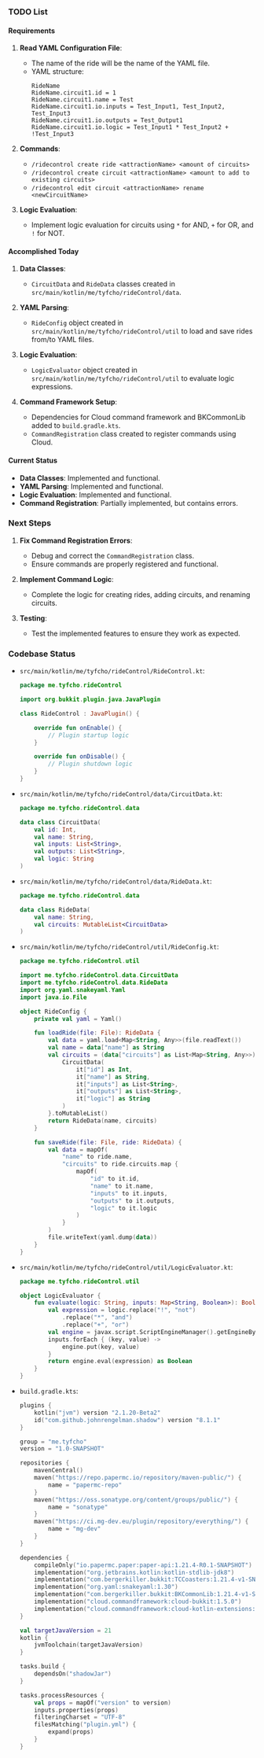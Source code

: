 ### TODO List

#### Requirements
1. **Read YAML Configuration File**:
    - The name of the ride will be the name of the YAML file.
    - YAML structure:
      ```
      RideName
      RideName.circuit1.id = 1
      RideName.circuit1.name = Test
      RideName.circuit1.io.inputs = Test_Input1, Test_Input2, Test_Input3
      RideName.circuit1.io.outputs = Test_Output1
      RideName.circuit1.io.logic = Test_Input1 * Test_Input2 + !Test_Input3
      ```

2. **Commands**:
    - `/ridecontrol create ride <attractionName> <amount of circuits>`
    - `/ridecontrol create circuit <attractionName> <amount to add to existing circuits>`
    - `/ridecontrol edit circuit <attractionName> rename <newCircuitName>`

3. **Logic Evaluation**:
    - Implement logic evaluation for circuits using `*` for AND, `+` for OR, and `!` for NOT.

#### Accomplished Today
1. **Data Classes**:
    - `CircuitData` and `RideData` classes created in `src/main/kotlin/me/tyfcho/rideControl/data`.

2. **YAML Parsing**:
    - `RideConfig` object created in `src/main/kotlin/me/tyfcho/rideControl/util` to load and save rides from/to YAML files.

3. **Logic Evaluation**:
    - `LogicEvaluator` object created in `src/main/kotlin/me/tyfcho/rideControl/util` to evaluate logic expressions.

4. **Command Framework Setup**:
    - Dependencies for Cloud command framework and BKCommonLib added to `build.gradle.kts`.
    - `CommandRegistration` class created to register commands using Cloud.

#### Current Status
- **Data Classes**: Implemented and functional.
- **YAML Parsing**: Implemented and functional.
- **Logic Evaluation**: Implemented and functional.
- **Command Registration**: Partially implemented, but contains errors.

### Next Steps
1. **Fix Command Registration Errors**:
    - Debug and correct the `CommandRegistration` class.
    - Ensure commands are properly registered and functional.

2. **Implement Command Logic**:
    - Complete the logic for creating rides, adding circuits, and renaming circuits.

3. **Testing**:
    - Test the implemented features to ensure they work as expected.

### Codebase Status
- `src/main/kotlin/me/tyfcho/rideControl/RideControl.kt`:
  ```kotlin
  package me.tyfcho.rideControl

  import org.bukkit.plugin.java.JavaPlugin

  class RideControl : JavaPlugin() {

      override fun onEnable() {
          // Plugin startup logic
      }

      override fun onDisable() {
          // Plugin shutdown logic
      }
  }
  ```

- `src/main/kotlin/me/tyfcho/rideControl/data/CircuitData.kt`:
  ```kotlin
  package me.tyfcho.rideControl.data

  data class CircuitData(
      val id: Int,
      val name: String,
      val inputs: List<String>,
      val outputs: List<String>,
      val logic: String
  )
  ```

- `src/main/kotlin/me/tyfcho/rideControl/data/RideData.kt`:
  ```kotlin
  package me.tyfcho.rideControl.data

  data class RideData(
      val name: String,
      val circuits: MutableList<CircuitData>
  )
  ```

- `src/main/kotlin/me/tyfcho/rideControl/util/RideConfig.kt`:
  ```kotlin
  package me.tyfcho.rideControl.util

  import me.tyfcho.rideControl.data.CircuitData
  import me.tyfcho.rideControl.data.RideData
  import org.yaml.snakeyaml.Yaml
  import java.io.File

  object RideConfig {
      private val yaml = Yaml()

      fun loadRide(file: File): RideData {
          val data = yaml.load<Map<String, Any>>(file.readText())
          val name = data["name"] as String
          val circuits = (data["circuits"] as List<Map<String, Any>>).map {
              CircuitData(
                  it["id"] as Int,
                  it["name"] as String,
                  it["inputs"] as List<String>,
                  it["outputs"] as List<String>,
                  it["logic"] as String
              )
          }.toMutableList()
          return RideData(name, circuits)
      }

      fun saveRide(file: File, ride: RideData) {
          val data = mapOf(
              "name" to ride.name,
              "circuits" to ride.circuits.map {
                  mapOf(
                      "id" to it.id,
                      "name" to it.name,
                      "inputs" to it.inputs,
                      "outputs" to it.outputs,
                      "logic" to it.logic
                  )
              }
          )
          file.writeText(yaml.dump(data))
      }
  }
  ```

- `src/main/kotlin/me/tyfcho/rideControl/util/LogicEvaluator.kt`:
  ```kotlin
  package me.tyfcho.rideControl.util

  object LogicEvaluator {
      fun evaluate(logic: String, inputs: Map<String, Boolean>): Boolean {
          val expression = logic.replace("!", "not")
              .replace("*", "and")
              .replace("+", "or")
          val engine = javax.script.ScriptEngineManager().getEngineByName("js")
          inputs.forEach { (key, value) ->
              engine.put(key, value)
          }
          return engine.eval(expression) as Boolean
      }
  }
  ```

- `build.gradle.kts`:
  ```kotlin
  plugins {
      kotlin("jvm") version "2.1.20-Beta2"
      id("com.github.johnrengelman.shadow") version "8.1.1"
  }

  group = "me.tyfcho"
  version = "1.0-SNAPSHOT"

  repositories {
      mavenCentral()
      maven("https://repo.papermc.io/repository/maven-public/") {
          name = "papermc-repo"
      }
      maven("https://oss.sonatype.org/content/groups/public/") {
          name = "sonatype"
      }
      maven("https://ci.mg-dev.eu/plugin/repository/everything/") {
          name = "mg-dev"
      }
  }

  dependencies {
      compileOnly("io.papermc.paper:paper-api:1.21.4-R0.1-SNAPSHOT")
      implementation("org.jetbrains.kotlin:kotlin-stdlib-jdk8")
      implementation("com.bergerkiller.bukkit:TCCoasters:1.21.4-v1-SNAPSHOT")
      implementation("org.yaml:snakeyaml:1.30")
      implementation("com.bergerkiller.bukkit:BKCommonLib:1.21.4-v1-SNAPSHOT")
      implementation("cloud.commandframework:cloud-bukkit:1.5.0")
      implementation("cloud.commandframework:cloud-kotlin-extensions:1.5.0")
  }

  val targetJavaVersion = 21
  kotlin {
      jvmToolchain(targetJavaVersion)
  }

  tasks.build {
      dependsOn("shadowJar")
  }

  tasks.processResources {
      val props = mapOf("version" to version)
      inputs.properties(props)
      filteringCharset = "UTF-8"
      filesMatching("plugin.yml") {
          expand(props)
      }
  }
  ```